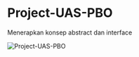 # Project-UAS-PBO
Menerapkan konsep abstract dan interface


![Project-UAS-PBO](https://user-images.githubusercontent.com/96978262/211153545-75d3dc2b-3076-4c22-baf7-26f2dc4db108.png)
